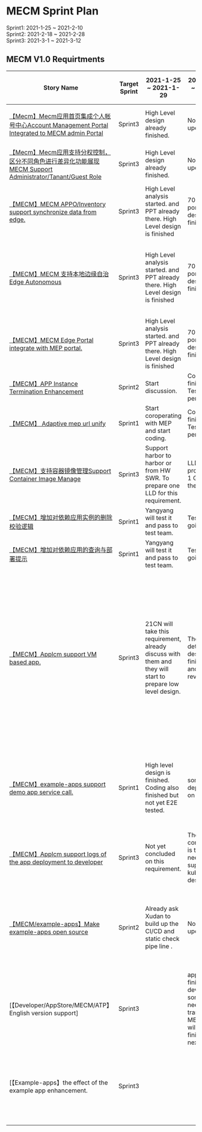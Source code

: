 # MECM Sprint Plan
Sprint1: 2021-1-25 ~ 2021-2-10  
Sprint2: 2021-2-18 ~ 2021-2-28  
Sprint3: 2021-3-1 ~ 2021-3-12
## MECM V1.0 Requirtments
| Story Name | Target Sprint | 2021-1-25 ~ 2021-1-29 | 2021-2-1 ~ 2021-2-5 | 2021-2-8 ~ 2021-2-12 | 2021-2-15 ~ 2021-2-19 | 2021-2-22 ~ 2021-2-26 | 2021-3-1 ~ 2021-3-5 |2021-3-8 ~ 2021-3-12 | 2021-3-22~ 2021-3-26|
|-----------|-------------|----------|-----------|-------------|----------|----------|----------|----------|----------|
| [【Mecm】Mecm应用首页集成个人帐号中心Account Management Portal Integrated to MECM admin Portal](https://gitee.com/OSDT/dashboard/issues?id=I2E9M3)| Sprint3   |   High Level design  already finished.   |  No updates |    |  Low level design finished.  | BE coding is finished, FE will start from next week.|  Zhou yan bing will Add the User Profile.| Done |
| [【Mecm】Mecm应用支持分权控制，区分不同角色进行差异化功能展现MECM Support Administrator/Tanant/Guest Role](https://gitee.com/OSDT/dashboard?issue_id=I2E6SS)| Sprint3   |   High Level design  already finished.   |  No updates  |    |  Low level design finished.     | BE coding is finished,, FE will start from next week. |  Done .|  | 
| [【MECM】MECM APPO/Inventory support synchronize data from edge. ](https://gitee.com/OSDT/dashboard/issues?id=I2P7RL)| Sprint3   |   High Level analysis started. and PPT already there.  High Level design is finished | 70% portal/api design finished  |    |  Completed the design.  |  Detailed design have been uploaded. |  Yangyang will handle the font end for synchronization and  Gaurav will handle the backend.| Coding is done . 70% done for sync part..The sync part will do it on monday.  | Done| 
| [【MECM】MECM 支持本地边缘自治 Edge Autonomous ](https://gitee.com/OSDT/dashboard/issues?id=I2EB7C)| Sprint3   |     High Level analysis started. and PPT already there.  High Level design is finished   |  70% portal/api design finished   |    |  Completed the design.  One Gap: how to get the tenant id from edge local. Possible solution: when user operating the mepm portal he enter the tenantid.  | Coding is started. 10% | Coding work 60%. Tuesday we can discuss | Coding  is done | Done|
| [【MECM】MECM Edge Portal integrate with MEP portal. ](https://gitee.com/OSDT/dashboard/issues?id=I2P7T7)| Sprint3   |     High Level analysis started. and PPT already there.  High Level design is finished   | 70% portal/api design finished   |    |   Completed the design.   |  MEP portal integration designed.|  The same entry will be added as MECM. One discussion needed for MEP-FE code and MEPM-FE code lcation . | Coding is done.  |
| [【MECM】APP Instance Termination Enhancement  ](https://gitee.com/OSDT/dashboard/issues?id=I2DQVG)| Sprint2   |   Start discussion.   | Coding is finished. Test is pending.  |    |  Finished.  |  |  |  |
| [【MECM】 Adaptive mep url unify ](https://gitee.com/OSDT/dashboard/issues?id=I2NTWF)| Sprint1   |    Start coroperating with MEP and start coding.  |  Coding is finished. Test is pending.  |    |   Finished. |  |  |  |
| [【MECM】支持容器镜像管理Support Container Image Manage ](https://gitee.com/OSDT/dashboard/issues?id=I2E3V8)| Sprint3   |   Support harbor to harbor or from HW SWR. To prepare one LLD for this requirement.  | LLD is in progress, 1 GAP is there.  |    |  Coding is completed. Integration test is pending.(Zhaobaohui)  | Installation script not yet finished. waiting for test.  | Integration test is goingon.  | Delivered. |
| [【MECM】增加对依赖应用实例的删除校验逻辑 ](https://gitee.com/OSDT/dashboard/issues?id=I24W8Z)| Sprint1   |   Yangyang will test it and pass to test team.   | Test is on going .  |    |  One issue with Developer. Currently it is pending.  |Tested and delivered.  |  |  |
| [【MECM】增加对依赖应用的查询与部署提示  ](https://gitee.com/OSDT/dashboard/issues?id=I1QWVL)| Sprint1   |   Yangyang will test it and pass to test team.   |   Test is on going .  |    |  One issue with Developer. Currently it is pending.   |  Tested and delivered.  |  |  |
| [【MECM】Applcm support VM based app.  ](https://gitee.com/OSDT/dashboard/issues?id=I2P88K)| Sprint3   |   21CN will take this requirement, already discuss with them and they will start to prepare low level design.   |  The detailed design is finished and reviewed.  |    |  The design have been archived.  and openstack have been installed.| APi and GRPC design finished and already discussed with Gaurav and developer team. Coding will start next week. FE need to add a field for edge node registration to specify Openstack or K8s. |  image download and createimage have been down。some issue for VM create. image create/delete/query/download is completed. exsiting api have been changed.  api of openstack plugin need some adjustment. |  lcmcontoller development is done.osplugin coding is finished. will use test env to test. |
| [【MECM】example-apps support demo app service call. ](https://gitee.com/OSDT/dashboard/issues?id=I2P8CH)| Sprint1   |    High level design is finished. Coding also finished but not yet E2E tested. |  some depends on MEP .  |    |  All coding including mep-agent and demo app have been finished. 1. One guidence on how to developer(readme file). 2. CI/CD for example-apps(XuDan)  | Tested and delivered. One document is needed. |  |  |
| [【MECM】Applcm support logs of the app deployment to developer ](https://gitee.com/OSDT/dashboard/issues?id=I2P8KM)| Sprint3   |    Not yet concluded on this requirement.   | The conclusion is there, need to support kubectl describe.   |    |  Finished. All details have beed delivered to Developer team.  | delivered |  |  |
| [【MECM/example-apps】Make  example-apps open source](https://gitee.com/OSDT/dashboard/issues?id=I2P8VJ)| Sprint2   |    Already ask Xudan to build up the CI/CD and static check pipe line .   |  No updates. |    |   All coding including mep-agent and demo app have been finished. 1. One guidence on how to developer(readme file). 2. CI/CD for example-apps(XuDan)  | Jenkins job finished for daily build ,code check job . FE and BE have some issues , need to fix it. | delivered  |  |
| [【Developer/AppStore/MECM/ATP】English version support]| Sprint3   |    |  appstore finished. developer some file need to translate. MECM/ATP will be finished next week. |  Finished and other part will handled by the teams themselves.   | Already opensource. and Readme need to be updated.   |  |  |  |
| [【Example-apps】the effect of the example app enhancement. | Sprint3   |    |  |  face detection issue is fixed.   Some enhancement for mp4 displaying is done and local test is ongoing.| Completed the coding. and local tested.    | Readme is updated. |  |  |